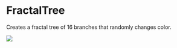 # FractalTree
Creates a fractal tree of 16 branches that randomly changes color.

![](https://github.com/willmac321/FractalTree/edit/master/FractalTree.gif)
